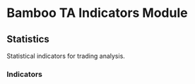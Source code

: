 # Bamboo TA Indicators Module

## Statistics

Statistical indicators for trading analysis.

### Indicators


